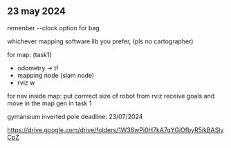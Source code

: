 ## 23 may 2024

remenber --clock option for bag

whichever mapping software lib you prefer, (pls no cartographer)
 

for map: (task1)
- odometry -> tf
- mapping node (slam node)
- rviz w

for nav inside map:
put corrrect size of robot
from rviz receive goals and move in the map gen in task 1

gymansium inverted pole
deadline: 23/07/2024

https://drive.google.com/drive/folders/1W36wPi0H7kA7qYGiOfbyR5ikBASlyCpZ